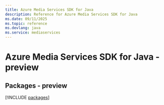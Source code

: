 ```yaml
---
title: Azure Media Services SDK for Java
description: Reference for Azure Media Services SDK for Java
ms.date: 09/11/2025
ms.topic: reference
ms.devlang: java
ms.service: mediaservices
---
```

# Azure Media Services SDK for Java - preview
## Packages - preview
[!INCLUDE [packages](media-services-index.md)]